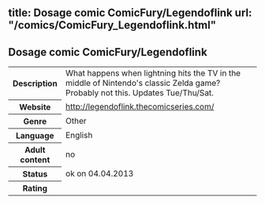 title: Dosage comic ComicFury/Legendoflink
url: "/comics/ComicFury_Legendoflink.html"
---
Dosage comic ComicFury/Legendoflink
-----------------------------------------

<table class="comicinfo">
<tr>
<th>Description</th><td>What happens when lightning hits the TV in the middle of Nintendo's classic Zelda game? Probably not this. Updates Tue/Thu/Sat.</td>
</tr>
<tr>
<th>Website</th><td><a href="http://legendoflink.thecomicseries.com/">http://legendoflink.thecomicseries.com/</a></td>
</tr>
<tr>
<th>Genre</th><td>Other</td>
</tr>
<tr>
<th>Language</th><td>English</td>
</tr>
<tr>
<th>Adult content</th><td>no</td>
</tr>
<tr>
<th>Status</th><td>ok on 04.04.2013</td>
</tr>
<tr>
<th>Rating</th><td><div class="g-plusone" data-size="standard" data-annotation="bubble"
 data-href="http://legendoflink.thecomicseries.com/"></div></td>
</tr>
</table>
<script type="text/javascript">
  (function() {
    var po = document.createElement('script'); po.type = 'text/javascript'; po.async = true;
    po.src = 'https://apis.google.com/js/plusone.js';
    var s = document.getElementsByTagName('script')[0]; s.parentNode.insertBefore(po, s);
  })();
</script>

